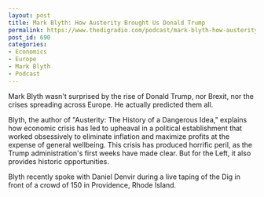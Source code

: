 ```yaml
---
layout: post
title: Mark Blyth: How Austerity Brought Us Donald Trump​
permalink: https://www.thedigradio.com/podcast/mark-blyth-how-austerity-brought-us-donald-trump​/index.html
post_id: 690
categories: 
- Economics
- Europe
- Mark Blyth
- Podcast
---
```


Mark Blyth wasn't surprised by the rise of Donald Trump, nor Brexit, nor the crises spreading across Europe. He actually predicted them all. 

Blyth, the author of "Austerity: The History of a Dangerous Idea," explains how economic crisis has led to upheaval in a political establishment that worked obsessively to eliminate inflation and maximize profits at the expense of general wellbeing. This crisis has produced horrific peril, as the Trump administration's first weeks have made clear. But for the Left, it also provides historic opportunities.

Blyth recently spoke with Daniel Denvir during a live taping of the Dig in front of a crowd of 150 in Providence, Rhode Island.